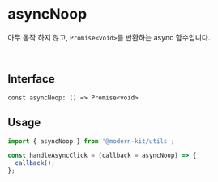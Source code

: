 # asyncNoop

아무 동작 하지 않고, `Promise<void>`를 반환하는 async 함수입니다.

<br />

## Interface
```tsx
const asyncNoop: () => Promise<void>
```

## Usage
```ts
import { asyncNoop } from '@modern-kit/utils';

const handleAsyncClick = (callback = asyncNoop) => {
  callback();
};
```